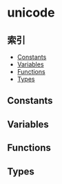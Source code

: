 
# unicode

## 索引

- [Constants](#constants)
- [Variables](#variables)
- [Functions](#functions)
- [Types](#types)

## Constants

## Variables

## Functions

## Types
